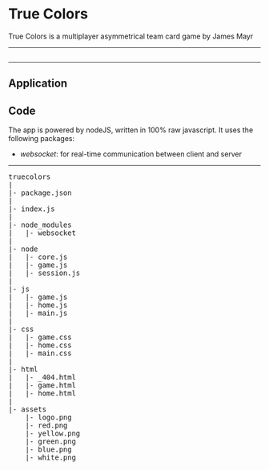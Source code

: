 # True Colors
True Colors is a multiplayer asymmetrical team card game by James Mayr

---
<pre>
</pre>
---

## Application

## Code
The app is powered by nodeJS, written in 100% raw javascript.
It uses the following packages:
* *websocket*: for real-time communication between client and server

---
<pre>
truecolors
|
|- package.json
|
|- index.js
|
|- node_modules
|   |- websocket
|
|- node
|   |- core.js
|   |- game.js
|   |- session.js
|
|- js
|   |- game.js
|   |- home.js
|   |- main.js
|
|- css
|   |- game.css
|   |- home.css
|   |- main.css
|
|- html
|   |- _404.html
|   |- game.html
|   |- home.html
|
|- assets
	|- logo.png
	|- red.png
	|- yellow.png
	|- green.png
	|- blue.png
	|- white.png
</pre>
